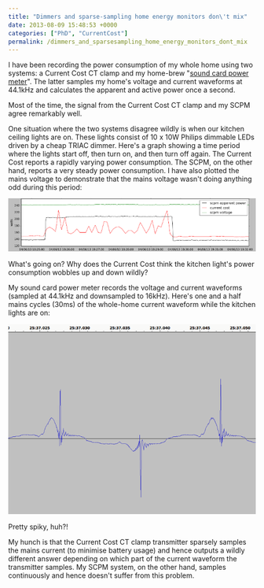 ```yaml
---
title: "Dimmers and sparse-sampling home energy monitors don\'t mix"
date: 2013-08-09 15:48:53 +0000
categories: ["PhD", "CurrentCost"]
permalink: /dimmers_and_sparsesampling_home_energy_monitors_dont_mix
---
```

I have been recording the power consumption of my whole home using two
systems: a Current Cost CT clamp and my home-brew "[sound card power
meter](https://github.com/JackKelly/snd_card_power_meter)". The latter
samples my home's voltage and current waveforms at 44.1kHz and
calculates the apparent and active power once a second.

Most of the time, the signal from the Current Cost CT clamp and my SCPM
agree remarkably well.

One situation where the two systems disagree wildly is when our kitchen
ceiling lights are on. These lights consist of 10 x 10W Philips dimmable
LEDs driven by a cheap TRIAC dimmer. Here's a graph showing a time
period where the lights start off, then turn on, and then turn off
again. The Current Cost reports a rapidly varying power consumption. The
SCPM, on the other hand, reports a very steady power consumption. I have
also plotted the mains voltage to demonstrate that the mains voltage
wasn't doing anything odd during this period:

![](/files/dimmer_wierdness.png)

What's going on? Why does the Current Cost think the kitchen light's
power consumption wobbles up and down wildly? <!--break-->

My sound card power meter records the voltage and current waveforms
(sampled at 44.1kHz and downsampled to 16kHz). Here's one and a half
mains cycles (30ms) of the whole-home current waveform while the kitchen
lights are on:

![](/files/dimmer_wierdness_current_waveform.png)

Pretty spiky, huh?!

My hunch is that the Current Cost CT clamp transmitter sparsely samples
the mains current (to minimise battery usage) and hence outputs a wildly
different answer depending on which part of the current waveform the
transmitter samples. My SCPM system, on the other hand, samples
continuously and hence doesn't suffer from this problem.

